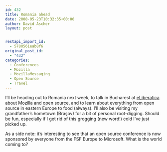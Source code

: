 ```yaml
---
id: 432
title: Romania ahead
date: 2008-05-23T10:32:35+00:00
author: David Ascher
layout: post


restapi_import_id:
  - 5780561eab8f6
original_post_id:
  - "432"
categories:
  - Conferences
  - Mozilla
  - MozillaMessaging
  - Open Source
  - Travel
---
```

I&#8217;ll be heading out to Romania next week, to talk in Bucharest at [eLiberatica](http://eliberatica.ro/2008/) about Mozilla and open source, and to learn about everything from open source in eastern Europe to food (always). I&#8217;ll also be visiting my grandfather&#8217;s hometown (Braşov) for a bit of personal root-digging. Should be fun, especially if I get rid of this grogging (new word!) cold I&#8217;ve just picked up.

As a side note: it&#8217;s interesting to see that an open source conference is now sponsored by everyone from the FSF Europe to Microsoft. What is the world coming to?